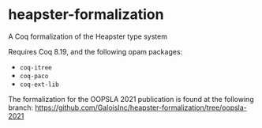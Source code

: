 # heapster-formalization
A Coq formalization of the Heapster type system

Requires Coq 8.19, and the following opam packages:
- `coq-itree`
- `coq-paco`
- `coq-ext-lib`

The formalization for the OOPSLA 2021 publication is found at the following branch: https://github.com/GaloisInc/heapster-formalization/tree/oopsla-2021
